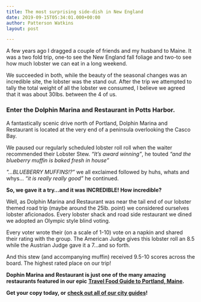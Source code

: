 ```yaml
---
title: The most surprising side-dish in New England
date: 2019-09-15T05:34:01.000+00:00
author: Patterson Watkins
layout: post

---
```

A few years ago I dragged a couple of friends and my husband to Maine. It was a two fold trip, one-to see the New England fall foliage and two-to see how much lobster we can eat in a long weekend.

We succeeded in both, while the beauty of the seasonal changes was an incredible site, the lobster was the stand out. After the trip we attempted to tally the total weight of all the lobster we consumed, I believe we agreed that it was about 30lbs. between the 4 of us.

### Enter the Dolphin Marina and Restaurant in Potts Harbor.

A fantastically scenic drive north of Portland, Dolphin Marina and Restaurant is located at the very end of a peninsula overlooking the Casco Bay.

We paused our regularly scheduled lobster roll roll when the waiter recommended their Lobster Stew. _“It’s award winning”_, he touted _“and the blueberry muffin is baked fresh in house”_

_"…BLUEBERRY MUFFINS!?”_ we all exclaimed followed by huhs, whats and whys… _“it is really really good”_ he continued.

**So, we gave it a try…and it was INCREDIBLE! How incredible?**

Well, as Dolphin Marina and Restaurant was near the tail end of our lobster themed road trip (maybe around the 25lb. point) we considered ourselves lobster aficionados. Every lobster shack and road side restaurant we dined we adopted an Olympic style blind voting.

Every voter wrote their (on a scale of 1-10) vote on a napkin and shared their rating with the group. The American Judge gives this lobster roll an 8.5 while the Austrian Judge gave it a 7…and so forth.

And this stew (and accompanying muffin) received 9.5-10 scores across the board. The highest rated place on our trip!

**Dophin Marina and Restaurant is just one of the many amazing restaurants featured in our epic** [**Travel Food Guide to Portland, Maine**](/portland-me/)**.** 

**Get your copy today, or** [**check out all of our city guides**](#cities)**!**